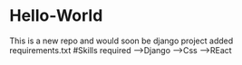 # Hello-World
This is a new repo and would soon be django project
added requirements.txt
#Skills required
-->Django 
-->Css
-->REact
